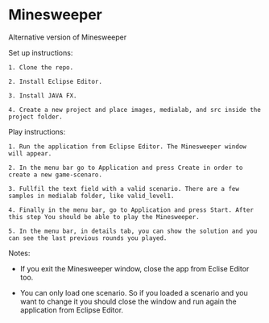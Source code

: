 # Minesweeper
Alternative version of Minesweeper


Set up instructions:

    1. Clone the repo.

    2. Install Eclipse Editor.

    3. Install JAVA FX.

    4. Create a new project and place images, medialab, and src inside the project folder.

Play instructions:

    1. Run the application from Eclipse Editor. The Minesweeper window will appear.

    2. In the menu bar go to Application and press Create in order to create a new game-scenaro.

    3. Fullfil the text field with a valid scenario. There are a few samples in medialab folder, like valid_level1.

    4. Finally in the menu bar, go to Application and press Start. After this step You should be able to play the Minesweeper.

    5. In the menu bar, in details tab, you can show the solution and you can see the last previous rounds you played. 


Notes:

- If you exit the Minesweeper window, close the app from Eclise Editor too. 

- You can only load one scenario. So if you loaded a scenario and you want to change it you should close the window and run again the application from Eclipse Editor.
